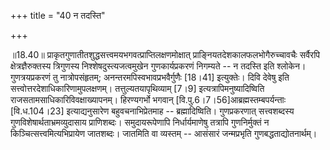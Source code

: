 +++
title = "40 न तदस्ति"

+++
  
  
॥18.40॥ प्राकृतगुणातीतशुद्धसत्त्वमयभगवत्प्राप्तिलक्षणमोक्षात्
प्राङ्नियतदेशकालफलभोगैरुच्चावचैः सर्वैरपि क्षेत्रज्ञैरुक्तस्य त्रिगुणस्य
निश्शेषदुस्त्यजत्वमुखेन गुणकार्यप्रकरणं निगम्यते -- न तदस्ति इति
श्लोकेन। गुणत्रयप्रकरणं तु नात्रोपसंहृतम्; अनन्तरमपिस्वभावप्रभवैर्गुणैः
\[18।41\] इत्युक्तेः। दिवि देवेषु इति सत्त्वोत्तरदेशाधिकारिणामुपलक्षणम्।
तत्तुल्यतयापृथिव्याम् \[7।9\] इत्यत्रापिमनुष्यादिष्विति
राजसतामसाधिकारिविवक्षाख्यापनम्। हिरण्यगर्भो भगवान्
\[वि.पु.6।7।56\]आब्रह्मस्तम्बपर्यन्ताः \[वि.ध.104।23\] इत्याद्यनुसारेण
बहुवचनाभिप्रेतमाह -- ब्रह्मादिष्विति। गुणप्रकरणात् सत्त्वशब्दस्य
गुणविशेषार्थताभ्रमव्युदासाय प्राणिशब्दः। समुदायरूपेणापि निर्धार्यमाणेषु
तत्रापि गुणनिर्मुक्तं न किञ्चित्सत्त्वमित्यभिप्रायेण जातशब्दः। जातमिति
वा व्यस्तम् -- आसंसारं जन्मप्रभृति गुणबद्धताद्योतनार्थम्।  
  
